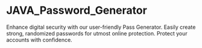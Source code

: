 # JAVA_Password_Generator
Enhance digital security with our user-friendly Pass Generator. Easily create strong, randomized passwords for utmost online protection. Protect your accounts with confidence.
